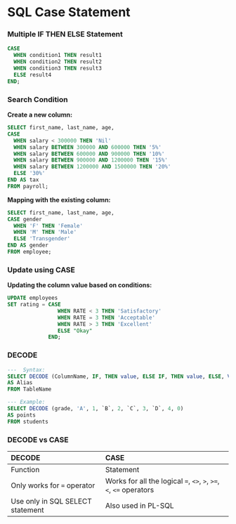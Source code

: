 # SQL Case Statement

### Multiple IF THEN ELSE Statement
```SQL
CASE
  WHEN condition1 THEN result1
  WHEN condition2 THEN result2
  WHEN condition3 THEN result3
  ELSE result4
END;
```

### Search Condition
**Create a new column:**
```SQL
SELECT first_name, last_name, age,
CASE
  WHEN salary < 300000 THEN 'Nil'
  WHEN salary BETWEEN 300000 AND 600000 THEN '5%'
  WHEN salary BETWEEN 600000 AND 900000 THEN '10%'
  WHEN salary BETWEEN 900000 AND 1200000 THEN '15%'
  WHEN salary BETWEEN 1200000 AND 1500000 THEN '20%'
  ELSE '30%'
END AS tax
FROM payroll;
```
**Mapping with the existing column:**
```SQL
SELECT first_name, last_name, age,
CASE gender
  WHEN 'F' THEN 'Female'
  WHEN 'M' THEN 'Male'
  ELSE 'Transgender'
END AS gender
FROM employee;
```

### Update using CASE
**Updating the column value based on conditions:**
```SQL
UPDATE employees 
SET rating = CASE
                WHEN RATE < 3 THEN 'Satisfactory'
                WHEN RATE = 3 THEN 'Acceptable'
                WHEN RATE > 3 THEN 'Excellent'
                ELSE "Okay"
             END;  
```

### DECODE

```sql
---  Syntax:
SELECT DECODE (ColumnName, IF, THEN value, ELSE IF, THEN value, ELSE, Value)
AS Alias
FROM TableName

--- Example:
SELECT DECODE (grade, 'A', 1, `B`, 2, `C`, 3, `D`, 4, 0)
AS points
FROM students
```

### DECODE vs CASE

DECODE | CASE
:--- | :---
Function | Statement
Only works for `=` operator | Works for all the logical `=`, `<>`, `>`, `>=`, `<`, `<=` operators
Use only in SQL SELECT statement | Also used in PL-SQL
